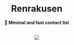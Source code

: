 <div align="center">
<h1>Renrakusen</h1>
<b>👥 Minimal and fast contact list</b>
</div>

<br>

<p align="center">
  <img src="https://raw.githubusercontent.com/migueravila/Renrakusen/main/rsc/header.png">
</p>

